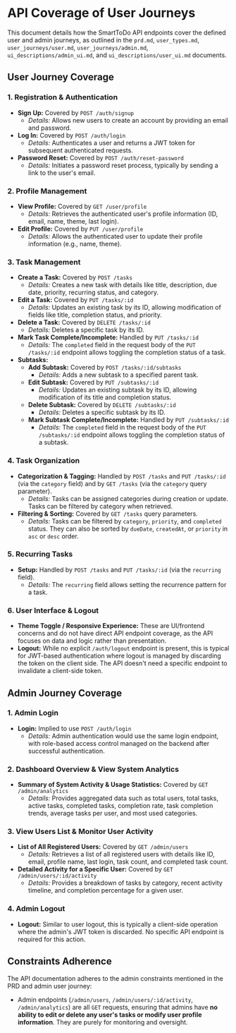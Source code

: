 # API Coverage of User Journeys

This document details how the SmartToDo API endpoints cover the defined user and admin journeys, as outlined in the `prd.md`, `user_types.md`, `user_journeys/user.md`, `user_journeys/admin.md`, `ui_descriptions/admin_ui.md`, and `ui_descriptions/user_ui.md` documents.

## User Journey Coverage

### 1. Registration & Authentication
*   **Sign Up:** Covered by `POST /auth/signup`
    *   *Details:* Allows new users to create an account by providing an email and password.
*   **Log In:** Covered by `POST /auth/login`
    *   *Details:* Authenticates a user and returns a JWT token for subsequent authenticated requests.
*   **Password Reset:** Covered by `POST /auth/reset-password`
    *   *Details:* Initiates a password reset process, typically by sending a link to the user's email.

### 2. Profile Management
*   **View Profile:** Covered by `GET /user/profile`
    *   *Details:* Retrieves the authenticated user's profile information (ID, email, name, theme, last login).
*   **Edit Profile:** Covered by `PUT /user/profile`
    *   *Details:* Allows the authenticated user to update their profile information (e.g., name, theme).

### 3. Task Management
*   **Create a Task:** Covered by `POST /tasks`
    *   *Details:* Creates a new task with details like title, description, due date, priority, recurring status, and category.
*   **Edit a Task:** Covered by `PUT /tasks/:id`
    *   *Details:* Updates an existing task by its ID, allowing modification of fields like title, completion status, and priority.
*   **Delete a Task:** Covered by `DELETE /tasks/:id`
    *   *Details:* Deletes a specific task by its ID.
*   **Mark Task Complete/Incomplete:** Handled by `PUT /tasks/:id`
    *   *Details:* The `completed` field in the request body of the `PUT /tasks/:id` endpoint allows toggling the completion status of a task.
*   **Subtasks:**
    *   **Add Subtask:** Covered by `POST /tasks/:id/subtasks`
        *   *Details:* Adds a new subtask to a specified parent task.
    *   **Edit Subtask:** Covered by `PUT /subtasks/:id`
        *   *Details:* Updates an existing subtask by its ID, allowing modification of its title and completion status.
    *   **Delete Subtask:** Covered by `DELETE /subtasks/:id`
        *   *Details:* Deletes a specific subtask by its ID.
    *   **Mark Subtask Complete/Incomplete:** Handled by `PUT /subtasks/:id`
        *   *Details:* The `completed` field in the request body of the `PUT /subtasks/:id` endpoint allows toggling the completion status of a subtask.

### 4. Task Organization
*   **Categorization & Tagging:** Handled by `POST /tasks` and `PUT /tasks/:id` (via the `category` field) and by `GET /tasks` (via the `category` query parameter).
    *   *Details:* Tasks can be assigned categories during creation or update. Tasks can be filtered by category when retrieved.
*   **Filtering & Sorting:** Covered by `GET /tasks` query parameters.
    *   *Details:* Tasks can be filtered by `category`, `priority`, and `completed` status. They can also be sorted by `dueDate`, `createdAt`, or `priority` in `asc` or `desc` order.

### 5. Recurring Tasks
*   **Setup:** Handled by `POST /tasks` and `PUT /tasks/:id` (via the `recurring` field).
    *   *Details:* The `recurring` field allows setting the recurrence pattern for a task.

### 6. User Interface & Logout
*   **Theme Toggle / Responsive Experience:** These are UI/frontend concerns and do not have direct API endpoint coverage, as the API focuses on data and logic rather than presentation.
*   **Logout:** While no explicit `/auth/logout` endpoint is present, this is typical for JWT-based authentication where logout is managed by discarding the token on the client side. The API doesn't need a specific endpoint to invalidate a client-side token.

## Admin Journey Coverage

### 1. Admin Login
*   **Login:** Implied to use `POST /auth/login`
    *   *Details:* Admin authentication would use the same login endpoint, with role-based access control managed on the backend after successful authentication.

### 2. Dashboard Overview & View System Analytics
*   **Summary of System Activity & Usage Statistics:** Covered by `GET /admin/analytics`
    *   *Details:* Provides aggregated data such as total users, total tasks, active tasks, completed tasks, completion rate, task completion trends, average tasks per user, and most used categories.

### 3. View Users List & Monitor User Activity
*   **List of All Registered Users:** Covered by `GET /admin/users`
    *   *Details:* Retrieves a list of all registered users with details like ID, email, profile name, last login, task count, and completed task count.
*   **Detailed Activity for a Specific User:** Covered by `GET /admin/users/:id/activity`
    *   *Details:* Provides a breakdown of tasks by category, recent activity timeline, and completion percentage for a given user.

### 4. Admin Logout
*   **Logout:** Similar to user logout, this is typically a client-side operation where the admin's JWT token is discarded. No specific API endpoint is required for this action.

## Constraints Adherence

The API documentation adheres to the admin constraints mentioned in the PRD and admin user journey:
*   Admin endpoints (`/admin/users`, `/admin/users/:id/activity`, `/admin/analytics`) are all `GET` requests, ensuring that admins have **no ability to edit or delete any user's tasks or modify user profile information**. They are purely for monitoring and oversight. 